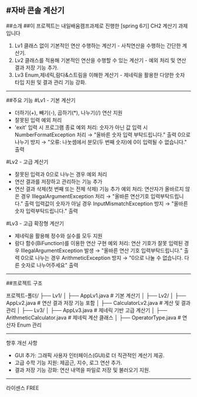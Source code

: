 #자바 콘솔 계산기
---

##소개
##이 프로젝트는 내일배움캠프과제로 진행한   [spring 6기] CH2 계산기 과제  입니다

1. Lv1 클래스 없이 기본적인 연산 수행하는 계산기 - 사칙연산을 수행하는 간단한 계산기.
2. Lv2 클래스를 적용해 기본적인 연산을 수행할 수 있는 계산기  - 예외 처리 및 연산 결과 저장 기능 추가.
3. Lv3 Enum,제네릭,람다&스트림을 이해한 계산기 - 제네릭을 활용한 다양한 숫자 타입 지원 및 결과 관리 기능 강화.


---

##주요 기능
#Lv1 - 기본 계산기
- 더하기(+), 빼기(-), 곱하기(*), 나누기(/) 연산 지원
- 잘못된 입력 예외 처리
- 'exit' 입력 시 프로그램 종료
  예외 처리:
    숫자가 아닌 값 입력 시 NumberFormatException 처리 → "올바른 숫자 입력 부탁드립니다." 출력
    0으로 나누기 방지 → "오류: 나눗셈에서 분모(두 번째 숫자)에 0이 입력될 수 없습니다." 출력


#Lv2 - 고급 계산기
- 잘못된 입력과 0으로 나누는 경우 예외 처리
- 연산 결과를 저장하고 관리하는 기능 추가
- 연산 결과 삭제(첫 번째 또는 전체 삭제) 기능 추가
  예외 처리:
    연산자가 올바르지 않은 경우 IllegalArgumentException 처리 → "올바른 연산기호 입력부탁드립니다." 출력
    입력값이 숫자가 아닐 경우 InputMismatchException 방지 → "올바른 숫자 입력부탁드립니다." 출력

  
#Lv3 - 고급 확장형 계산기
- 제네릭을 활용해 정수와 실수를 모두 지원
- 람다 함수(BiFunction)를 이용한 연산 구현
  예외 처리:
    연산 기호가 잘못 입력된 경우 IllegalArgumentException 발생 → "올바른 연산 기호 입력부탁드립니다." 출력
    0으로 나누는 경우 ArithmeticException 방지 → "0으로 나눌 수 없습니다. 다른 숫자로 나누어주세요" 출력

  
---


##프로젝트 구조

프로젝트-폴더/
├── Lv1/
│   ├── AppLv1.java  # 기본 계산기
│
├── Lv2/
│   ├── AppLv2.java        # 연산 결과 저장 기능 포함
│   ├── CalculatorLv2.java # 계산 및 결과 관리
│
├── Lv3/
│   ├── AppLv3.java           # 제네릭 기반 고급 계산기
│   ├── ArithmeticCalculator.java  # 제네릭 계산 클래스
│   ├── OperatorType.java     # 연산자 Enum 관리


---

향후 개선 사항
- GUI 추가: 그래픽 사용자 인터페이스(GUI)로 더 직관적인 계산기 제공.
- 고급 수학 기능 지원: 제곱근, 지수, 로그 연산 추가.
- 결과 저장 기능 강화: 연산 내역을 파일로 저장 및 불러오기 지원.

---

라이센스
FREE

